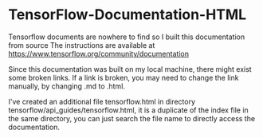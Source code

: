 # TensorFlow-Documentation-HTML
Tensorflow documents are nowhere to find so I built this documentation from source
The instructions are available at https://www.tensorflow.org/community/documentation

Since this documentation was built on my local machine, there might exist some
broken links. If a link is broken, you may need to change the link manually, by changing
.md to .html.


I've created an additional file tensorflow.html in directory tensorflow/api_guides/tensorflow.html,
it is a duplicate of the index file in the same directory, you can just search the file 
name to directly access the documentation.
